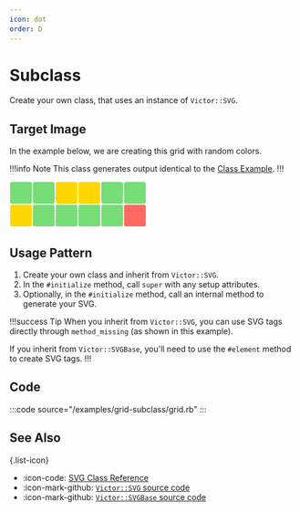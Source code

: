 ```yaml
---
icon: dot
order: D
---
```


# Subclass

Create your own class, that uses an instance of `Victor::SVG`.

## Target Image

In the example below, we are creating this grid with random colors.

!!!info Note
This class generates output identical to the
[Class Example](/usage-patterns/class).
!!!

![](/examples/grid-subclass/grid.svg)

## Usage Pattern

1. Create your own class and inherit from `Victor::SVG`.
2. In the `#initialize` method, call `super` with any setup attributes.
3. Optionally, in the `#initialize` method, call an internal method to generate
   your SVG.

!!!success Tip
When you inherit from `Victor::SVG`, you can use SVG tags directly through
`method_missing` (as shown in this example).

If you inherit from `Victor::SVGBase`, you'll need to use the `#element` method
to create SVG tags.
!!!

## Code

:::code source="/examples/grid-subclass/grid.rb" :::

## See Also

{.list-icon}
- :icon-code: [SVG Class Reference](/class-reference/svg.md)
- :icon-mark-github: [`Victor::SVG` source code](https://github.com/DannyBen/victor/blob/master/lib/victor/svg.rb)
- :icon-mark-github: [`Victor::SVGBase` source code](https://github.com/DannyBen/victor/blob/master/lib/victor/svg_base.rb)
